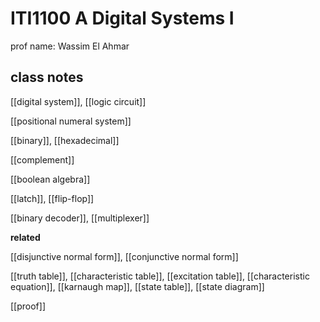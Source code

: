 # ITI1100 A Digital Systems I

prof name: Wassim El Ahmar

## class notes

[[digital system]], [[logic circuit]]

[[positional numeral system]]

[[binary]], [[hexadecimal]]

[[complement]]

[[boolean algebra]]

[[latch]], [[flip-flop]]

[[binary decoder]], [[multiplexer]]

**related**

[[disjunctive normal form]], [[conjunctive normal form]]

[[truth table]], [[characteristic table]], [[excitation table]], [[characteristic equation]], [[karnaugh map]], [[state table]], [[state diagram]]

[[proof]]
